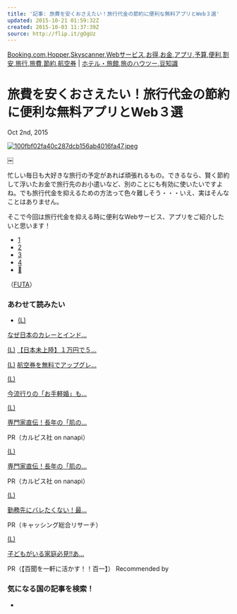 ```yaml
---
title: '記事: 旅費を安くおさえたい！旅行代金の節約に便利な無料アプリとWeb３選'
updated: 2015-10-21 01:59:32Z
created: 2015-10-03 11:37:39Z
source: http://flip.it/gOgUz
---
```


[Booking.com](http://tabizine.jp/tag/booking-com/),[Hopper](http://tabizine.jp/tag/hopper/),[Skyscanner](http://tabizine.jp/tag/skyscanner/),[Webサービス](http://tabizine.jp/tag/web%e3%82%b5%e3%83%bc%e3%83%93%e3%82%b9/),[お得](http://tabizine.jp/tag/%e3%81%8a%e5%be%97/),[お金](http://tabizine.jp/tag/%e3%81%8a%e9%87%91/),[アプリ](http://tabizine.jp/tag/%e3%82%a2%e3%83%97%e3%83%aa/),[予算](http://tabizine.jp/tag/%e4%ba%88%e7%ae%97/),[便利](http://tabizine.jp/tag/%e4%be%bf%e5%88%a9/),[割安](http://tabizine.jp/tag/%e5%89%b2%e5%ae%89/),[旅行](http://tabizine.jp/tag/%e6%97%85%e8%a1%8c/),[旅費](http://tabizine.jp/tag/%e6%97%85%e8%b2%bb/),[節約](http://tabizine.jp/tag/%e7%af%80%e7%b4%84/),[航空券](http://tabizine.jp/tag/%e8%88%aa%e7%a9%ba%e5%88%b8/) | [ホテル・旅館](http://tabizine.jp/hotel/),[旅のハウツー](http://tabizine.jp/intelligence/),[豆知識](http://tabizine.jp/trivia/)

# 旅費を安くおさえたい！旅行代金の節約に便利な無料アプリとWeb３選

Oct 2nd, 2015

[![100fbf02fa40c287dcb156ab4016fa47.jpeg](../_resources/100fbf02fa40c287dcb156ab4016fa47.jpeg)](http://tabizine.jp/wp-content/uploads/2015/10/46951-01.jpg)

￼

忙しい毎日も大好きな旅行の予定があれば頑張れるもの。できるなら、賢く節約して浮いたお金で旅行先のお小遣いなど、別のことにも有効に使いたいですよね。でも旅行代金を抑えるための方法って色々難しそう・・・いえ、実はそんなことはありません。

そこで今回は旅行代金を抑える時に便利なWebサービス、アプリをご紹介したいと思います！

- [1](http://tabizine.jp/2015/10/02/46951/)
- [2](http://tabizine.jp/2015/10/02/46951/2/)
- [3](http://tabizine.jp/2015/10/02/46951/3/)
- [4](http://tabizine.jp/2015/10/02/46951/4/)
- [](http://tabizine.jp/2015/10/02/46951/2/)

（[FUTA](http://tabizine.jp/author/futa/)）

### あわせて読みたい

- [(L)](http://tabizine.jp/2015/09/29/47135/)

[なぜ日本のカレーとインド...](http://tabizine.jp/2015/09/29/47135/)

[(L)](http://tabizine.jp/2014/07/09/14071/)
[【日本未上陸】１万円で５...](http://tabizine.jp/2014/07/09/14071/)

[(L)](http://tabizine.jp/2015/10/20/48330/2/)
[航空券を無料でアップグレ...](http://tabizine.jp/2015/10/20/48330/2/)

[(L)](http://a.popin.cc/popin_redirect/redirect?url=http%3A%2F%2Ftabizine.jp%2F2015%2F06%2F22%2F38751%2F&nid=559632ce6ebdaa1e253c19b8&campaign=559631796ebdaa3e263c19b8&media=tabizine.jp&device=reserved_pc&category=money_savings|ch_aaGgKD_3Ln!iB&token=talUynrr2No97fMEJbqcgwnBfdI%3D&uid=ede30ef14e3c8b1036e011a625a70000)

[今流行りの「お手軽婚」も...](http://a.popin.cc/popin_redirect/redirect?url=http%3A%2F%2Ftabizine.jp%2F2015%2F06%2F22%2F38751%2F&nid=559632ce6ebdaa1e253c19b8&campaign=559631796ebdaa3e263c19b8&media=tabizine.jp&device=reserved_pc&category=money_savings|ch_aaGgKD_3Ln!iB&token=talUynrr2No97fMEJbqcgwnBfdI%3D&uid=ede30ef14e3c8b1036e011a625a70000)

[(L)](http://a.popin.cc/popin_redirect/redirect?url=http%3A%2F%2Fac.ebis.ne.jp%2Ftr_set.php%3Fargument%3DNXZUPSqa%26ai%3DSPN10_000004&nid=561dc0d70e9c4b983c709997&campaign=561dbd0b6ebdaa6e27de6e83&media=tabizine.jp&device=pc&category=money_savings|ch_aaGgKD_3Ln!iB&token=9zGtIlDhYSi8FQZ5aeG%2BAxqcw40%3D&uid=ede30ef14e3c8b1036e011a625a70000)

[専門家直伝！長年の「肌の...](http://a.popin.cc/popin_redirect/redirect?url=http%3A%2F%2Fac.ebis.ne.jp%2Ftr_set.php%3Fargument%3DNXZUPSqa%26ai%3DSPN10_000004&nid=561dc0d70e9c4b983c709997&campaign=561dbd0b6ebdaa6e27de6e83&media=tabizine.jp&device=pc&category=money_savings|ch_aaGgKD_3Ln!iB&token=9zGtIlDhYSi8FQZ5aeG%2BAxqcw40%3D&uid=ede30ef14e3c8b1036e011a625a70000)

PR（カルピス社 on nanapi）

[(L)](http://a.popin.cc/popin_redirect/redirect?url=http%3A%2F%2Fac.ebis.ne.jp%2Ftr_set.php%3Fargument%3DNXZUPSqa%26ai%3DSPN10_000002&nid=561dc0ab0e9c4be307709995&campaign=561dbd0b6ebdaa6e27de6e83&media=tabizine.jp&device=pc&category=money_savings|ch_aaGgKD_3Ln!iB&token=EjIjaLXeHgL8wPFfFDJe83%2BOW8s%3D&uid=ede30ef14e3c8b1036e011a625a70000)

[専門家直伝！長年の「肌の...](http://a.popin.cc/popin_redirect/redirect?url=http%3A%2F%2Fac.ebis.ne.jp%2Ftr_set.php%3Fargument%3DNXZUPSqa%26ai%3DSPN10_000002&nid=561dc0ab0e9c4be307709995&campaign=561dbd0b6ebdaa6e27de6e83&media=tabizine.jp&device=pc&category=money_savings|ch_aaGgKD_3Ln!iB&token=EjIjaLXeHgL8wPFfFDJe83%2BOW8s%3D&uid=ede30ef14e3c8b1036e011a625a70000)

PR（カルピス社 on nanapi）

[(L)](http://a.popin.cc/popin_redirect/redirect?url=http%3A%2F%2Fcashing.zaitsu-labs.com%2Fminnano%2F%3Fr%3Djkkpopin1510201004&nid=562606d80e9c4b46752d3052&campaign=5460791e0e9c4b4e3553fb8f&media=tabizine.jp&device=pc&category=money_savings|ch_aaGgKD_3Ln!iB&token=lgD%2Fo0gRafMgD%2F87gLE%2BrqZAfzI%3D&uid=ede30ef14e3c8b1036e011a625a70000)

[勤務先にバレたくない！最...](http://a.popin.cc/popin_redirect/redirect?url=http%3A%2F%2Fcashing.zaitsu-labs.com%2Fminnano%2F%3Fr%3Djkkpopin1510201004&nid=562606d80e9c4b46752d3052&campaign=5460791e0e9c4b4e3553fb8f&media=tabizine.jp&device=pc&category=money_savings|ch_aaGgKD_3Ln!iB&token=lgD%2Fo0gRafMgD%2F87gLE%2BrqZAfzI%3D&uid=ede30ef14e3c8b1036e011a625a70000)

PR（キャッシング総合リサーチ）

[(L)](http://a.popin.cc/popin_redirect/redirect?url=http%3A%2F%2Fwww.e-life.jp%2Fcolumn%2Ftrend%2F932%2F&nid=561e1ba80e9c4b1e12709995&campaign=561e196d6ebdaac42bde6e83&media=tabizine.jp&device=pc&category=money_savings|ch_aaGgKD_3Ln!iB&token=4%2BQZOL0%2FF9JGgqAEdfu7uy5x2KE%3D&uid=ede30ef14e3c8b1036e011a625a70000)

[子どもがいる家庭必見!!あ...](http://a.popin.cc/popin_redirect/redirect?url=http%3A%2F%2Fwww.e-life.jp%2Fcolumn%2Ftrend%2F932%2F&nid=561e1ba80e9c4b1e12709995&campaign=561e196d6ebdaac42bde6e83&media=tabizine.jp&device=pc&category=money_savings|ch_aaGgKD_3Ln!iB&token=4%2BQZOL0%2FF9JGgqAEdfu7uy5x2KE%3D&uid=ede30ef14e3c8b1036e011a625a70000)

PR（【百聞を一軒に活かす！！百一】）
Recommended by

### 気になる国の記事を検索！

-